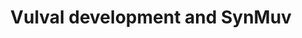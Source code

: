 ---
annotations:
- id: PW:0000004
  parent: regulatory pathway
  type: Pathway Ontology
  value: regulatory pathway
authors:
- Nattha
- Khanspers
- MaintBot
- MirellaKalafati
- Eweitz
- RaatsS
- Egonw
citedin: ''
communities: []
description: ''
last-edited: 2024-09-03
ndex: null
organisms:
- Caenorhabditis elegans
redirect_from:
- /index.php/Pathway:WP680
- /instance/WP680
- /instance/WP680_r135382
revision: r135382
schema-jsonld:
- '@context': https://schema.org/
  '@id': https://wikipathways.github.io/pathways/WP680.html
  '@type': Dataset
  creator:
    '@type': Organization
    name: WikiPathways
  description: ''
  keywords:
  - gap-1
  - ksr-1
  - let-23
  - let-60
  - lin-1
  - lin-12
  - lin-25
  - lin-3
  - lin-31
  - lin-39
  - lin-45
  - lip-1
  - mek-2
  - mpk-1
  - sem-5
  - sos-1
  - sur-2
  - sur-6
  license: CC0
  name: Vulval development and SynMuv
seo: CreativeWork
title: Vulval development and SynMuv
wpid: WP680
---
